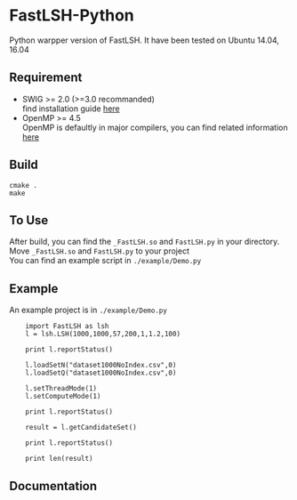 # FastLSH-Python
Python warpper version of FastLSH. It have been tested on Ubuntu 14.04, 16.04

## Requirement 
* SWIG >= 2.0 (>=3.0 recommanded)  
    find installation guide [here](http://www.swig.org/download.html)
* OpenMP >= 4.5  
    OpenMP is defaultly in major compilers, you can find related information [here](http://www.openmp.org/resources/openmp-compilers/)
    
## Build
    cmake .  
    make
## To Use
After build, you can find the `_FastLSH.so` and `FastLSH.py` in your directory.  
Move `_FastLSH.so` and `FastLSH.py` to your project   
You can find an example script in `./example/Demo.py` 

## Example
   An example project is in `./example/Demo.py`
    
        import FastLSH as lsh
        l = lsh.LSH(1000,1000,57,200,1,1.2,100)

        print l.reportStatus()

        l.loadSetN("dataset1000NoIndex.csv",0)
        l.loadSetQ("dataset1000NoIndex.csv",0)

        l.setThreadMode(1)
        l.setComputeMode(1)

        print l.reportStatus()

        result = l.getCandidateSet()

        print l.reportStatus()

        print len(result)


## Documentation



